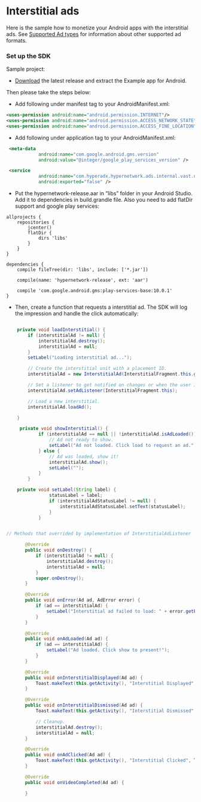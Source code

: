 # Interstitial ads

Here is the sample how to monetize your Android apps with the interstitial ads. See [Supported Ad types](https://github.com/hyperads/android-sdk#supported-ad-types) for information about other supported ad formats.

### Set up the SDK

Sample project:

* [Download](https://github.com/hyperads/android-sdk/releases) the latest release and extract the Example app for Android.

Then please take the steps below:

* Add following under manifest tag to your AndroidManifest.xml:

```xml
<uses-permission android:name="android.permission.INTERNET"/>
<uses-permission android:name="android.permission.ACCESS_NETWORK_STATE" />
<uses-permission android:name="android.permission.ACCESS_FINE_LOCATION" />
```

* Add following under application tag to your AndroidManifest.xml:

```xml
 <meta-data
            android:name="com.google.android.gms.version"
            android:value="@integer/google_play_services_version" />

 <service
            android:name="com.hyperadx.hypernetwork.ads.internal.vast.network.asynctask.VASTAsyncTask$Async"
            android:exported="false" />
```

* Put the hypernetwork-release.aar in “libs” folder in your Android Studio. Add it to dependencies in build.grandle file. Also you need to add flatDir support and google play services:

```groove
allprojects {
    repositories {
        jcenter()
        flatDir {
            dirs 'libs'
        }
    }
}

dependencies {
    compile fileTree(dir: 'libs', include: ['*.jar'])

    compile(name: 'hypernetwork-release', ext: 'aar')

    compile 'com.google.android.gms:play-services-base:10.0.1'
}
```

* Then, create a function that requests a interstitial ad. The SDK will log the impression and handle the click automatically:

```java

    private void loadInterstitial() {
        if (interstitialAd != null) {
            interstitialAd.destroy();
            interstitialAd = null;
        }
        setLabel("Loading interstitial ad...");

        // Create the interstitial unit with a placement ID.
        interstitialAd = new InterstitialAd(InterstitialFragment.this.getActivity(), "W93593Xw");

        // Set a listener to get notified on changes or when the user interact with the ad.
        interstitialAd.setAdListener(InterstitialFragment.this);

        // Load a new interstitial.
        interstitialAd.loadAd();

    }

     private void showInterstitial() {
            if (interstitialAd == null || !interstitialAd.isAdLoaded()) {
                // Ad not ready to show.
                setLabel("Ad not loaded. Click load to request an ad.");
            } else {
                // Ad was loaded, show it!
                interstitialAd.show();
                setLabel("");
            }
        }

    private void setLabel(String label) {
                statusLabel = label;
                if (interstitialAdStatusLabel != null) {
                    interstitialAdStatusLabel.setText(statusLabel);
                }
            }


// Methods that overrided by implementation of InterstitialAdListener

       @Override
       public void onDestroy() {
           if (interstitialAd != null) {
               interstitialAd.destroy();
               interstitialAd = null;
           }
           super.onDestroy();
       }

       @Override
       public void onError(Ad ad, AdError error) {
           if (ad == interstitialAd) {
               setLabel("Interstitial ad failed to load: " + error.getErrorMessage());
           }
       }

       @Override
       public void onAdLoaded(Ad ad) {
           if (ad == interstitialAd) {
               setLabel("Ad loaded. Click show to present!");
           }
       }

       @Override
       public void onInterstitialDisplayed(Ad ad) {
           Toast.makeText(this.getActivity(), "Interstitial Displayed", Toast.LENGTH_SHORT).show();
       }

       @Override
       public void onInterstitialDismissed(Ad ad) {
           Toast.makeText(this.getActivity(), "Interstitial Dismissed", Toast.LENGTH_SHORT).show();

           // Cleanup.
           interstitialAd.destroy();
           interstitialAd = null;
       }

       @Override
       public void onAdClicked(Ad ad) {
           Toast.makeText(this.getActivity(), "Interstitial Clicked", Toast.LENGTH_SHORT).show();
       }

       @Override
       public void onVideoCompleted(Ad ad) {

       }

```
